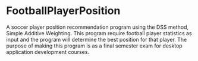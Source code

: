 # FootballPlayerPosition
A soccer player position recommendation program using the DSS method, Simple Additive Weighting.
This program require football player statistics as input and the program will determine the best position for that player.
The purpose of making this program is as a final semester exam for desktop application development courses.
